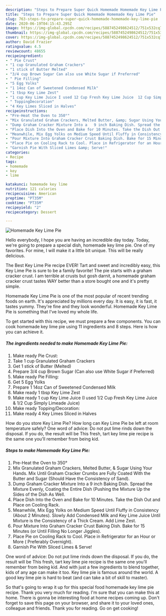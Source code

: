 ```yaml
---
description: "Steps to Prepare Super Quick Homemade Homemade Key Lime Pie"
title: "Steps to Prepare Super Quick Homemade Homemade Key Lime Pie"
slug: 763-steps-to-prepare-super-quick-homemade-homemade-key-lime-pie
date: 2020-06-19T04:15:43.295Z
image: https://img-global.cpcdn.com/recipes/5887452498624512/751x532cq70/homemade-key-lime-pie-recipe-main-photo.jpg
thumbnail: https://img-global.cpcdn.com/recipes/5887452498624512/751x532cq70/homemade-key-lime-pie-recipe-main-photo.jpg
cover: https://img-global.cpcdn.com/recipes/5887452498624512/751x532cq70/homemade-key-lime-pie-recipe-main-photo.jpg
author: David Frazier
ratingvalue: 4.5
reviewcount: 48655
recipeingredient:
- " Pie Crust"
- "1 cup Granulated Graham Crackers"
- "1 stick of Butter Melted"
- "3/4 cup Brown Sugar Can also use White Sugar if Preferred"
- " Pie Filling"
- "5 Egg Yolks"
- "1 14oz Can of Sweetened Condensed Milk"
- "1 tbsp Key Lime Zest"
- "1 cup Key Lime Juice I used 12 Cup Fresh Key Lime Juice  12 Cup Simply Limeade Juice"
- " ToppingDecoration"
- "4 Key Limes Sliced in Halves"
recipeinstructions:
- "Pre-Heat the Oven to 350°"
- "Mix Granulated Graham Crackers, Melted Butter, &amp; Sugar Using Your Hands. Mix Until Graham Cracker Crumbs are Fully Coated With the Butter and Sugar (Should Have the Consistency of Sand)."
- "Dump Graham Cracker Mixture Into a   9 inch Baking Dish. Spread the Mixture Evenly, Coating the Entire Dish (Pushing the Mixture Up the Sides of the Dish As Well."
- "Place Dish Into the Oven and Bake for 10 Minutes. Take the Dish Out and Place on Cooling Rack."
- "Meanwhile, Mix Egg Yolks on Medium Speed Until Fluffy in Consistency (About 2 Minutes). Slowly Add Condensed Milk and Key Lime Juice Until Mixture is the Consistency of a Thick Cream. Add Lime Zest."
- "Pour Mixture Into Graham Cracker Crust Baking Dish. Bake for 15 Minutes (or Until Filling No Longer Jiggles)."
- "Place Pie on Cooling Rack to Cool. Place in Refrigerator for an Hour or More ( Preferably Overnight)."
- "Garnish Pie With Sliced Limes &amp; Serve!"
categories:
- Recipe
tags:
- homemade
- key
- lime

katakunci: homemade key lime 
nutrition: 121 calories
recipecuisine: American
preptime: "PT35M"
cooktime: "PT35M"
recipeyield: "2"
recipecategory: Dessert

---
```



![Homemade Key Lime Pie](https://img-global.cpcdn.com/recipes/5887452498624512/751x532cq70/homemade-key-lime-pie-recipe-main-photo.jpg)

Hello everybody, I hope you are having an incredible day today. Today, we're going to prepare a special dish, homemade key lime pie. One of my favorites. For mine, I will make it a little bit unique. This will be really delicious.

The Best Key Lime Pie recipe EVER! Tart and sweet and incredibly easy, this Key Lime Pie is sure to be a family favorite! The pie starts with a graham cracker crust. I am terrible at crusts but gosh darnit, a homemade graham cracker crust tastes WAY better than a store bought one and it&#39;s pretty simple.

Homemade Key Lime Pie is one of the most popular of recent trending foods on earth. It's appreciated by millions every day. It is easy, it is fast, it tastes yummy. They're fine and they look wonderful. Homemade Key Lime Pie is something that I've loved my whole life.


To get started with this recipe, we must prepare a few components. You can cook homemade key lime pie using 11 ingredients and 8 steps. Here is how you can achieve it.

<!--inarticleads1-->

##### The ingredients needed to make Homemade Key Lime Pie:

1. Make ready  Pie Crust:
1. Take 1 cup Granulated Graham Crackers
1. Get 1 stick of Butter (Melted)
1. Prepare 3/4 cup Brown Sugar (Can also use White Sugar if Preferred)
1. Make ready  Pie Filling:
1. Get 5 Egg Yolks
1. Prepare 1 14oz Can of Sweetened Condensed Milk
1. Make ready 1 tbsp Key Lime Zest
1. Make ready 1 cup Key Lime Juice (I used 1/2 Cup Fresh Key Lime Juice &amp; 1/2 Cup Simply Limeade Juice)
1. Make ready  Topping/Decoration:
1. Make ready 4 Key Limes Sliced in Halves


How do you store Key Lime Pie? How long can Key Lime Pie be left at room temperature safely? One word of advice: Do not put lime rinds down the disposal. If you do, the result will be This fresh, tart key lime pie recipe is the same one you&#39;ll remember from being kid. 

<!--inarticleads2-->

##### Steps to make Homemade Key Lime Pie:

1. Pre-Heat the Oven to 350°
1. Mix Granulated Graham Crackers, Melted Butter, &amp; Sugar Using Your Hands. Mix Until Graham Cracker Crumbs are Fully Coated With the Butter and Sugar (Should Have the Consistency of Sand).
1. Dump Graham Cracker Mixture Into a   9 inch Baking Dish. Spread the Mixture Evenly, Coating the Entire Dish (Pushing the Mixture Up the Sides of the Dish As Well.
1. Place Dish Into the Oven and Bake for 10 Minutes. Take the Dish Out and Place on Cooling Rack.
1. Meanwhile, Mix Egg Yolks on Medium Speed Until Fluffy in Consistency (About 2 Minutes). Slowly Add Condensed Milk and Key Lime Juice Until Mixture is the Consistency of a Thick Cream. Add Lime Zest.
1. Pour Mixture Into Graham Cracker Crust Baking Dish. Bake for 15 Minutes (or Until Filling No Longer Jiggles).
1. Place Pie on Cooling Rack to Cool. Place in Refrigerator for an Hour or More ( Preferably Overnight).
1. Garnish Pie With Sliced Limes &amp; Serve!


One word of advice: Do not put lime rinds down the disposal. If you do, the result will be This fresh, tart key lime pie recipe is the same one you&#39;ll remember from being kid. And with just a few ingredients to blend together, kids of any age can make it too. Key lime pie is famous around the world. A good key lime pie is hard to beat (and can take a bit of skill to master). 

So that's going to wrap it up for this special food homemade key lime pie recipe. Thank you very much for reading. I'm sure that you can make this at home. There is gonna be interesting food at home recipes coming up. Don't forget to save this page on your browser, and share it to your loved ones, colleague and friends. Thank you for reading. Go on get cooking!
